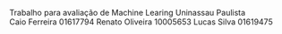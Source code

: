 Trabalho para avaliação de Machine Learing Uninassau Paulista      
Caio Ferreira 01617794
Renato Oliveira 10005653
Lucas Silva 01619475
